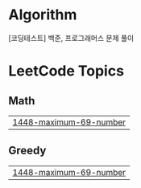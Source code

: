 # Algorithm
[코딩테스트] 백준, 프로그래머스 문제 풀이

<!---LeetCode Topics Start-->
# LeetCode Topics
## Math
|  |
| ------- |
| [1448-maximum-69-number](https://github.com/mk-star/Algorithm/tree/master/1448-maximum-69-number) |
## Greedy
|  |
| ------- |
| [1448-maximum-69-number](https://github.com/mk-star/Algorithm/tree/master/1448-maximum-69-number) |
<!---LeetCode Topics End-->